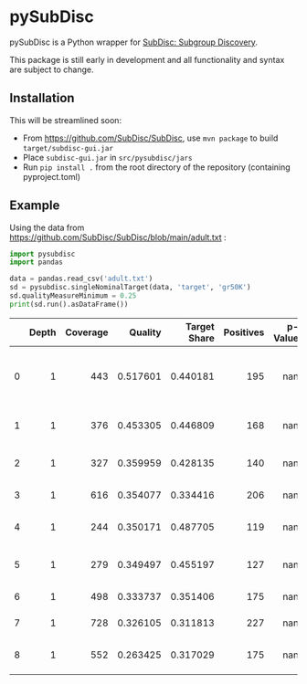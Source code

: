# pySubDisc

pySubDisc is a Python wrapper for [SubDisc: Subgroup Discovery](https://github.com/SubDisc/SubDisc).

This package is still early in development and all functionality and syntax are subject to change. 

## Installation

This will be streamlined soon:

* From https://github.com/SubDisc/SubDisc, use `mvn package` to build `target/subdisc-gui.jar`
* Place `subdisc-gui.jar` in `src/pysubdisc/jars`
* Run `pip install .` from the root directory of the repository (containing pyproject.toml)

## Example

Using the data from https://github.com/SubDisc/SubDisc/blob/main/adult.txt :

```python
import pysubdisc
import pandas

data = pandas.read_csv('adult.txt')
sd = pysubdisc.singleNominalTarget(data, 'target', 'gr50K')
sd.qualityMeasureMinimum = 0.25
print(sd.run().asDataFrame())
```

|    |   Depth |   Coverage |   Quality |   Target Share |   Positives |   p-Value | Conditions                            |
|---:|--------:|-----------:|----------:|---------------:|------------:|----------:|:--------------------------------------|
|  0 |       1 |        443 |  0.517601 |       0.440181 |         195 |       nan | marital-status = 'Married-civ-spouse' |
|  1 |       1 |        376 |  0.453305 |       0.446809 |         168 |       nan | relationship = 'Husband'              |
|  2 |       1 |        327 |  0.359959 |       0.428135 |         140 |       nan | education-num >= 11.0                 |
|  3 |       1 |        616 |  0.354077 |       0.334416 |         206 |       nan | age >= 33.0                           |
|  4 |       1 |        244 |  0.350171 |       0.487705 |         119 |       nan | education-num >= 13.0                 |
|  5 |       1 |        279 |  0.349497 |       0.455197 |         127 |       nan | education-num >= 12.0                 |
|  6 |       1 |        498 |  0.333737 |       0.351406 |         175 |       nan | age >= 37.0                           |
|  7 |       1 |        728 |  0.326105 |       0.311813 |         227 |       nan | age >= 29.0                           |
|  8 |       1 |        552 |  0.263425 |       0.317029 |         175 |       nan | education-num >= 10.0                 |

